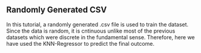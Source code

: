 ## Randomly Generated CSV

In this tutorial, a randomly generated .csv file is used to train the dataset. Since the data is random,
it is cntinuous unlike most of the previous datasets which were discrete in the fundamental sense. Therefore,
here we have used the KNN-Regressor to predict the final outcome.
